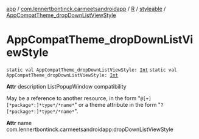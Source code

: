 [app](../../../index.md) / [com.lennertbontinck.carmeetsandroidapp](../../index.md) / [R](../index.md) / [styleable](index.md) / [AppCompatTheme_dropDownListViewStyle](./-app-compat-theme_drop-down-list-view-style.md)

# AppCompatTheme_dropDownListViewStyle

`static val AppCompatTheme_dropDownListViewStyle: `[`Int`](https://kotlinlang.org/api/latest/jvm/stdlib/kotlin/-int/index.html)
`static val AppCompatTheme_dropDownListViewStyle: `[`Int`](https://kotlinlang.org/api/latest/jvm/stdlib/kotlin/-int/index.html)

**Attr**
description ListPopupWindow compatibility

May be a reference to another resource, in the form "`@[+][*package*:]*type*/*name*`" or a theme attribute in the form "`?[*package*:]*type*/*name*`".

**Attr**
name com.lennertbontinck.carmeetsandroidapp:dropDownListViewStyle

